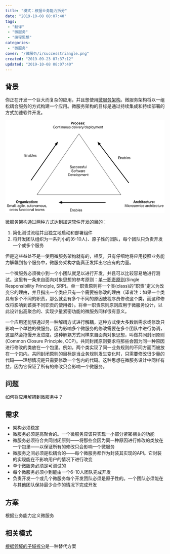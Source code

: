 ```yaml
---
title: "模式：根据业务能力拆分"
date: "2019-10-08 08:07:40"
tags: 
 - "翻译"
 - "微服务"
 - "编程思想"
categories: 
 - "微服务"
cover: "/微服务/i/successtriangle.png"
created: "2019-09-23 07:37:12"
updated: "2019-10-08 08:07:40"
---
```


## 背景

你正在开发一个巨大而复杂的应用，并且想使用[微服务架构](https://microservices.io/patterns/cn/microservices.html)。微服务架构将以一组松耦合服务的方式构建一个应用。微服务架构的目标是通过持续集成和持续部署的方式加速软件开发。

![微服务中的CI/CD](i/successtriangle.png)

微服务架构通过两种方式达到加速软件开发的目的：

1. 简化测试流程并且独立地启动和部署组件
2. 将开发团队组织为一系列小的(6-10人)、原子性的团队，每个团队只负责开发一个或多个服务

但是这些益处不是一使用微服务架构就有的，相反，只有仔细地将应用按照业务能力解耦到各个服务中，微服务架构才能真正发挥出它应有的力量。

一个微服务必须微小到一个小团队就足以进行开发，并且可以比较容易地进行测试。这里有一条来自面向对象思想的参考原则：[单一职责原则](http://www.objectmentor.com/resources/articles/srp.pdf)(Single Responsibility Principle, SRP)。单一职责原则将一个类(class)的“职责”定义为改变它的理由，并且指出一个类应只有一个需要被修改的理由（译者注：如果一个类具有多个不同的职责，那么就会有多个不同的原因使程序员修改这个类，而这种修改将影响到该类不同职责的使用者）。将单一职责原则原则应用于微服务设计，以此设计出高聚合的、实现少量紧密功能的微服务同样很有意义。

一个应用还能够通过另一种解耦方式进行解耦，这种方式使大多数新需求或修改只影响一个单独的微服务。因为影响多个微服务的修改需要在多个团队中进行协调，这显然会拖慢开发进度。这种解耦方式同样来自面向对象思想，叫做共同封闭原则(Common Closure Principle, CCP)。共同封闭原则要求将那些会因为同一种原因进行修改的类放在一个包里。例如，两个类实现了同一业务规则的不同方面而被放在一个包内。共同封闭原则的目标是当业务规则发生变化时，只需要修改很少量的代码——理想情况是只需要修改一个包内的代码。这种思想在微服务设计中同样有益，因为它保证了所有的修改只会影响一个微服务。

## 问题

如何将应用解耦到微服务中？

## 需求

* 架构必须稳定
* 微服务必须是高聚合的。一个微服务应该只实现一小部分紧密相关的功能
* 微服务必须符合共同封闭原则——将那些会因为同一种原因进行修改的类放在一个包里——以保证所有的修改只会影响一个微服务
* 微服务之间必须是松耦合的——每个微服务都作为封装其实现的API。它封装的实现能在不影响用户的情况下进行改变
* 单个微服务必须是可测试的
* 每个微服务必须小到能由一个6-10人团队完成开发
* 负责开发一个或几个微服务每个开发团队必须是原子性的。一个团队必须能在与其他团队保持最少合作的情况下完成开发

## 方案

根据业务能力定义微服务

## 相关模式

[根据领域的子域拆分](https://microservices.io/patterns/cn/decomposition/decompose-by-subdomain.html)是一种替代方案
